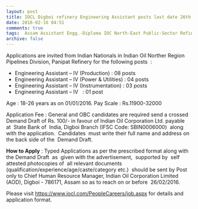 ```yaml
---
layout: post
title: IOCL Digboi refinery Engineering Assistant posts last date 26th Feb-2016   
date: 2016-02-16 04:51
comments: true
tags:  Assam Assistant Engg.-Diploma IOC North-East Public-Sector Refinery 
archive: false
---
```

Applications are invited from Indian Nationals in Indian Oil Norther Region Pipelines Division, Panipat Refinery for the following posts  :

- Engineering Assistant – IV (Production) : 08 posts 
- Engineering Assistant – IV (Power & Utilities) : 04 posts
- Engineering Assistant – IV (Instrumentation) : 03 posts 
- Engineering Assistant – IV   : 01 post

Age : 18-26 years as on 01/01/2016.
Pay Scale : Rs.11900-32000 

Application Fee : General and OBC candidates are required send a crossed Demand Draft of Rs. 100/- in favour of Indian Oil Corporation Ltd. payable at  State Bank of  India, Digboi Branch (IFSC Code: SBIN0006000)  along with the application.  Candidates  must write their full name and address on the back side of the  Demand Draft.

**How to Apply** : Typed Applications as per the prescribed format along with the Demand Draft  as  given with the advertisement,  supported by  self attested photocopies of  all relevant documents (qualification/experience/age/caste/category etc.)  should be sent by Post only to Chief Human Resource Manager, Indian Oil Corporation Limited (AOD), Digboi - 786171, Assam so as to reach on or before  26/02/2016.  

Please visit <https://www.iocl.com/PeopleCareers/job.aspx> for details and application format.  



